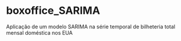 # boxoffice_SARIMA
Aplicação de um modelo SARIMA na série temporal de bilheteria total mensal doméstica nos EUA
